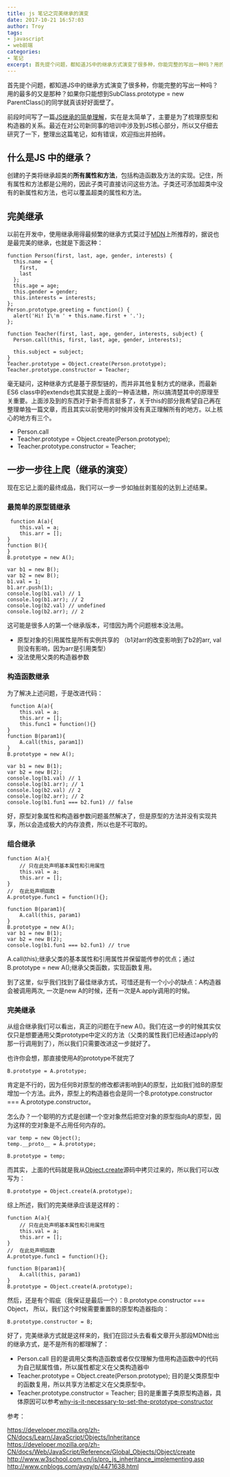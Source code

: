 ```yaml
---
title: js 笔记之完美继承的演变
date: 2017-10-21 16:57:03
author: Troy
tags:
- javascript
- web前端
categories:
- 笔记
excerpt: 首先提个问题，都知道JS中的继承方式演变了很多种，你能完整的写出一种吗？用的最多的又是那种？如果你只能想到SubClass.prototype = new ParentClass()的同学就真该好好面壁了。
---
```

首先提个问题，都知道JS中的继承方式演变了很多种，你能完整的写出一种吗？用的最多的又是那种？如果你只能想到SubClass.prototype = new ParentClass()的同学就真该好好面壁了。

前段时间写了一篇[JS继承的简单理解](https://troyyang.com/2017/06/25/Javascript_Prototype_Inherience_Understanding/)，实在是太简单了，主要是为了梳理原型和构造器的关系。最近在对公司新同事的培训中涉及到JS核心部分，所以又仔细去研究了一下，整理出这篇笔记，如有错误，欢迎指出并拍砖。

## 什么是JS 中的继承？
创建的子类将继承超类的**所有属性和方法**，包括构造函数及方法的实现。记住，所有属性和方法都是公用的，因此子类可直接访问这些方法。子类还可添加超类中没有的新属性和方法，也可以覆盖超类的属性和方法。

## 完美继承
以前在开发中，使用继承用得最频繁的继承方式莫过于[MDN](https://developer.mozilla.org/zh-CN/docs/Learn/JavaScript/Objects/Inheritance)上所推荐的，据说也是最完美的继承，也就是下面这种：
```
function Person(first, last, age, gender, interests) {
  this.name = {
    first,
    last
  };
  this.age = age;
  this.gender = gender;
  this.interests = interests;
};
Person.prototype.greeting = function() {
  alert('Hi! I\'m ' + this.name.first + '.');
};

function Teacher(first, last, age, gender, interests, subject) {
  Person.call(this, first, last, age, gender, interests);

  this.subject = subject;
}
Teacher.prototype = Object.create(Person.prototype);
Teacher.prototype.constructor = Teacher;
```

毫无疑问，这种继承方式是基于原型链的，而并非其他复制方式的继承，而最新ES6 class中的extends也其实就是上面的一种语法糖，所以搞清楚其中的原理至关重要。上面涉及到的东西对于新手而言挺多了，关于this的部分我希望自己再在整理单独一篇文章，而且其实以前使用的时候并没有真正理解所有的地方。以上核心的地方有三个。
- Person.call 
- Teacher.prototype = Object.create(Person.prototype);
- Teacher.prototype.constructor = Teacher;


## 一步一步往上爬（继承的演变）
现在忘记上面的最终成品，我们可以一步一步如抽丝剥茧般的达到上述结果。

### 最简单的原型链继承
```
 function A(a){
    this.val = a;
    this.arr = [];
}
function B(){
}
B.prototype = new A();

var b1 = new B();
var b2 = new B();
b1.val = 1;
b1.arr.push(1);
console.log(b1.val) // 1
console.log(b1.arr); // 2
console.log(b2.val) // undefined
console.log(b2.arr); // 2
```
这可能是很多人的第一个继承版本，可惜因为两个问题根本没法用。
- 原型对象的引用属性是所有实例共享的 （b1对arr的改变影响到了b2的arr, val则没有影响，因为arr是引用类型）
- 没法使用父类的构造器参数

### 构造函数继承
为了解决上述问题，于是改进代码：
```
 function A(a){
    this.val = a;
    this.arr = [];
    this.func1 = function(){}
}
function B(param1){
    A.call(this, param1])
}
B.prototype = new A();

var b1 = new B(1);
var b2 = new B(2);
console.log(b1.val) // 1
console.log(b1.arr); // 1
console.log(b2.val) // 2
console.log(b2.arr); // 2
console.log(b1.fun1 === b2.fun1) // false
```
好，原型对象属性和构造器参数问题虽然解决了，但是原型的方法并没有实现共享，所以会造成极大的内存浪费，所以也是不可取的。

### 组合继承
```
function A(a){
    // 只在此处声明基本属性和引用属性
    this.val = a;
    this.arr = [];
}
//  在此处声明函数
A.prototype.func1 = function(){};

function B(param1){
    A.call(this, param1)
}
B.prototype = new A();
var b1 = new B(1);
var b2 = new B(2);
console.log(b1.fun1 === b2.fun1) // true
```
A.call(this);继承父类的基本属性和引用属性并保留能传参的优点；通过B.prototype = new A();继承父类函数，实现函数复用。

到了这里，似乎我们找到了最佳继承方式，可惜还是有一个小小的缺点：A构造器会被调用两次, 一次是new A的时候，还有一次是A.apply调用的时候。

### 完美继承
从组合继承我们可以看出，真正的问题在于new A()。我们在这一步的时候其实仅仅只是想要通用父类prototype中定义的方法（父类的属性我们已经通过apply的那一行调用到了），所以我们只需要改进这一步就好了。

也许你会想，那直接使用A的prototype不就完了
```
B.prototype = A.prototype;
```
肯定是不行的，因为任何B对原型的修改都讲影响到A的原型，比如我们给B的原型增加一个方法。此外，原型上的构造器也会是同一个B.prototype.constructor === A.prototype.constructor。

怎么办？一个聪明的方式是创建一个空对象然后把空对象的原型指向A的原型，因为这样的空对象是不占用任何内存的。
```
var temp = new Object();
temp.__proto__ = A.prototype;

B.prototype = temp;
```

而其实，上面的代码就是我从[Object.create](https://developer.mozilla.org/zh-CN/docs/Web/JavaScript/Reference/Global_Objects/Object/create)源码中拷贝过来的，所以我们可以改写为：
```
B.prototype = Object.create(A.prototype);
```

综上所述，我们的完美继承应该是这样的：
```
function A(a){
    // 只在此处声明基本属性和引用属性
    this.val = a;
    this.arr = [];
}
//  在此处声明函数
A.prototype.func1 = function(){};

function B(param1){
    A.call(this, param1)
}
B.prototype = Object.create(A.prototype);
```

然后，还是有个瑕疵（我保证是最后一个）：B.prototype.constructor === Object， 所以，我们这个时候需要重置B的原型构造器指向：
```
B.prototype.constructor = B;
```

好了，完美继承方式就是这样来的，我们在回过头去看看文章开头那段MDN给出的继承方式，是不是所有的都理解了：
- Person.call 
目的是调用父类构造函数或者仅仅理解为借用构造函数中的代码为自己赋属性值，所以属性都定义在父类构造器中
- Teacher.prototype = Object.create(Person.prototype);
目的是父类原型中的函数复用，所以共享方法都定义在父类原型中。
- Teacher.prototype.constructor = Teacher;
目的是重置子类原型构造器，具体原因可以参考[why-is-it-necessary-to-set-the-prototype-constructor](https://stackoverflow.com/questions/8453887/why-is-it-necessary-to-set-the-prototype-constructor)


参考：

https://developer.mozilla.org/zh-CN/docs/Learn/JavaScript/Objects/Inheritance
https://developer.mozilla.org/zh-CN/docs/Web/JavaScript/Reference/Global_Objects/Object/create
http://www.w3school.com.cn/js/pro_js_inheritance_implementing.asp
http://www.cnblogs.com/ayqy/p/4471638.html
